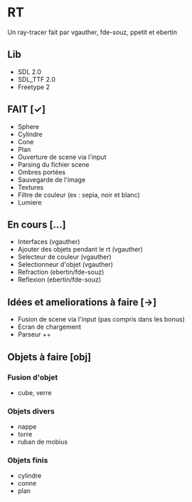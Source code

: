 # RT
Un ray-tracer fait par vgauther, fde-souz, ppetit et ebertin

## Lib
- SDL 2.0
- SDL_TTF 2.0
- Freetype 2

## FAIT [✓]
- Sphere
- Cylindre
- Cone
- Plan
- Ouverture de scene via l'input
- Parsing du fichier scene
- Ombres portées
- Sauvegarde de l'image
- Textures
- Filtre de couleur (ex : sepia, noir et blanc)
- Lumiere

## En cours [...]
- Interfaces (vgauther)
- Ajouter des objets pendant le rt (vgauther)
- Selecteur de couleur (vgauther)
- Selectionneur d'objet (vgauther)
- Refraction (ebertin/fde-souz)
- Reflexion (ebertin/fde-souz)

## Idées et ameliorations à faire [->]
- Fusion de scene via l'input (pas compris dans les bonus)
- Ecran de chargement
- Parseur ++

## Objets à faire [obj]
### Fusion d'objet
- cube, verre

### Objets divers
- nappe
- torre
- ruban de mobius

### Objets finis
- cylindre
- conne
- plan
